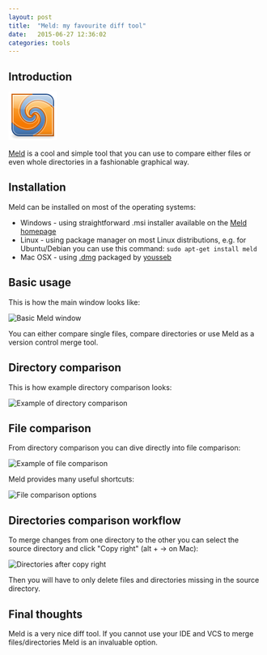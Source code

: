 ```yaml
---
layout: post
title:  "Meld: my favourite diff tool"
date:   2015-06-27 12:36:02
categories: tools
---
```

<h2>Introduction</h2>

<img src="/images/meld-my-favourite-diff-tool/meld-96.png" alt="Meld logo" class="float-left" />

[Meld](http://meldmerge.org) is a cool and simple tool that you can use to compare either files or even whole directories in a fashionable graphical way.

<h2 style="clear: both;">Installation</h2>

Meld can be installed on most of the operating systems:

  * Windows - using straightforward .msi installer available on the [Meld homepage](http://meldmerge.org)
  * Linux - using package manager on most Linux distributions, e.g. for Ubuntu/Debian you can use this command: 
  ``` sudo apt-get install meld ```
  * Mac OSX - using [.dmg](https://github.com/yousseb/meld/releases) packaged by [yousseb](https://github.com/yousseb)

<h2>Basic usage</h2>

This is how the main window looks like:

<img src="/images/meld-my-favourite-diff-tool/basic-window.png" alt="Basic Meld window" />

You can either compare single files, compare directories or use Meld as a version control merge tool.

<h2>Directory comparison</h2>

This is how example directory comparison looks:

<img src="/images/meld-my-favourite-diff-tool/directory-compare.png" alt="Example of directory comparison" />

<h2>File comparison</h2>

From directory comparison you can dive directly into file comparison:

<img src="/images/meld-my-favourite-diff-tool/file-comparison.png" alt="Example of file comparison" />

Meld provides many useful shortcuts:

<img src="/images/meld-my-favourite-diff-tool/file-comparison-options.png" alt="File comparison options" />

<h2>Directories comparison workflow</h2>

To merge changes from one directory to the other you can select the source directory and click "Copy right" (alt + &rarr; on Mac):

<img src="/images/meld-my-favourite-diff-tool/directory-compare-after-copy-right.png" alt="Directories after copy right" />

Then you will have to only delete files and directories missing in the source directory. 

<h2>Final thoughts</h2>

Meld is a very nice diff tool. If you cannot use your IDE and VCS to merge files/directories Meld is an invaluable option.
